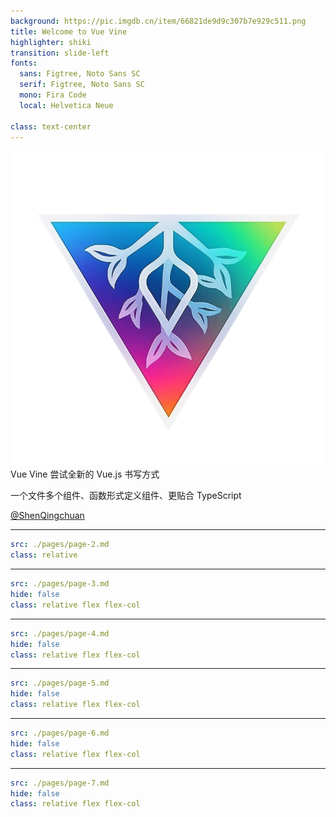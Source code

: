 ```yaml
---
background: https://pic.imgdb.cn/item/66821de9d9c307b7e929c511.png
title: Welcome to Vue Vine
highlighter: shiki
transition: slide-left
fonts:
  sans: Figtree, Noto Sans SC
  serif: Figtree, Noto Sans SC
  mono: Fira Code
  local: Helvetica Neue

class: text-center
---
```


<img class="ml-auto mr-auto mb-4 w-128px h-128px mr-4" src="/assets/vine-logo-icon.png">

<div class="flex flex-col items-center justify-center">
  <span class="my-2 font-bold text-64px">Vue Vine</span>
  <span class="my-2 text-36px">尝试全新的 Vue.js 书写方式</span>
</div>

<p class="text-24px text-coolgray-400">
  一个文件多个组件、函数形式定义组件、更贴合 TypeScript
</p>

<p class="flex items-center justify-center !mt-16">
  <div class="text-6 mr-4 translate-y-2px" i-carbon-logo-github />
  <a href="https://github.com/ShenQingchuan" class="text-6 !border-none">
    @ShenQingchuan
  </a>
</p>

<!--
大家好，我是 ShenQingchuan，是一名前端开发工程师和开源爱好者，之前大家可能都是通过 Vue/Vite 中文文档译者身份认识我的。

很荣幸能有机会在线下的 Vue Conf 大会和大家见面、分享我自己的一个小小作品，开发它的初衷完全是突发奇想、为了探索一种全新的书写 Vue 的方式，那么废话不多说，我直接带大家和我一起体验和回顾这趟旅程 ...
-->

---

```yaml
src: ./pages/page-2.md
class: relative
```

---

```yaml
src: ./pages/page-3.md
hide: false
class: relative flex flex-col
```

---

```yaml
src: ./pages/page-4.md
hide: false
class: relative flex flex-col
```

---

```yaml
src: ./pages/page-5.md
hide: false
class: relative flex flex-col
```

---

```yaml
src: ./pages/page-6.md
hide: false
class: relative flex flex-col
```

---

```yaml
src: ./pages/page-7.md
hide: false
class: relative flex flex-col
```
